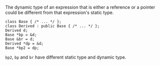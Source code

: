 The dynamic type of an expression that is either a reference or a pointer could be different from that expression's static type.

    class Base { /* ... */ };
    class Derived : public Base { /* ... */ };
    Derived d;
    Base *bp = &d;
    Base &br = d;
    Derived *dp = &d;
    Base *bp2 = dp;

`bp2`, `bp` and `br` have different static type and dynamic type.
